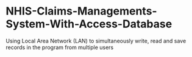 # NHIS-Claims-Managements-System-With-Access-Database
Using Local Area Network (LAN) to simultaneously write, read and save records in the program from multiple users 
